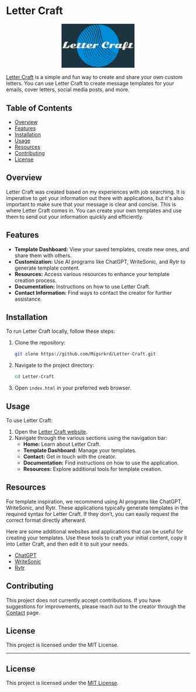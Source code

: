 # Letter Craft
<div align="center">
  <img src="./assets/dark.png" alt="Letter Craft Logo" width="200">
</div>

[Letter Craft](https://migsrkrd.github.io/Letter-Craft/) is a simple and fun way to create and share your own custom letters. You can use Letter Craft to create message templates for your emails, cover letters, social media posts, and more.

## Table of Contents
- [Overview](#overview)
- [Features](#features)
- [Installation](#installation)
- [Usage](#usage)
- [Resources](#resources)
- [Contributing](#contributing)
- [License](#license)

## Overview
Letter Craft was created based on my experiences with job searching. It is imperative to get your information out there with applications, but it's also important to make sure that your message is clear and concise. This is where Letter Craft comes in. You can create your own templates and use them to send out your information quickly and efficiently.

## Features
- **Template Dashboard:** View your saved templates, create new ones, and share them with others.
- **Customization:** Use AI programs like ChatGPT, WriteSonic, and Rytr to generate template content.
- **Resources:** Access various resources to enhance your template creation process.
- **Documentation:** Instructions on how to use Letter Craft.
- **Contact Information:** Find ways to contact the creator for further assistance.

## Installation
To run Letter Craft locally, follow these steps:

1. Clone the repository:
    ```bash
    git clone https://github.com/Migsrkrd/Letter-Craft.git
    ```

2. Navigate to the project directory:
    ```bash
    cd Letter-Craft
    ```

3. Open `index.html` in your preferred web browser.

## Usage
To use Letter Craft:

1. Open the [Letter Craft website](https://migsrkrd.github.io/Letter-Craft/).
2. Navigate through the various sections using the navigation bar:
   - **Home:** Learn about Letter Craft.
   - **Template Dashboard:** Manage your templates.
   - **Contact:** Get in touch with the creator.
   - **Documentation:** Find instructions on how to use the application.
   - **Resources:** Explore additional tools for template creation.

## Resources
For template inspiration, we recommend using AI programs like ChatGPT, WriteSonic, and Rytr. These applications typically generate templates in the required syntax for Letter Craft. If they don’t, you can easily request the correct format directly afterward.

Here are some additional websites and applications that can be useful for creating your templates. Use these tools to craft your initial content, copy it into Letter Craft, and then edit it to suit your needs.

- [ChatGPT](https://www.openai.com/gpt-3/)
- [WriteSonic](https://www.writesonic.com/)
- [Rytr](https://www.rytr.me/)

## Contributing
This project does not currently accept contributions. If you have suggestions for improvements, please reach out to the creator through the [Contact](https://migsrkrd.github.io/Letter-Craft/contact/contact.html) page.

## License
This project is licensed under the MIT License.

---

## License
This project is licensed under the [MIT License](https://opensource.org/licenses/MIT).

